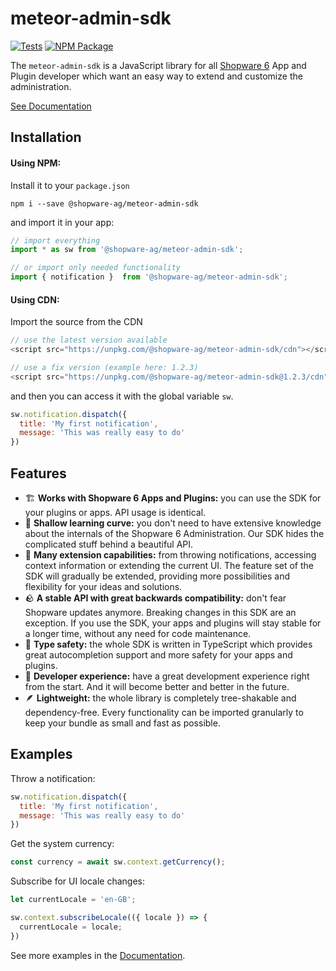# meteor-admin-sdk
[![Tests](https://github.com/shopware/meteor-admin-sdk/actions/workflows/tests.yml/badge.svg)](https://github.com/shopware/meteor-admin-sdk/actions/workflows/tests.yml)
[![NPM Package](https://img.shields.io/npm/v/@shopware-ag/meteor-admin-sdk)](https://www.npmjs.com/package/@shopware-ag/meteor-admin-sdk)

The `meteor-admin-sdk` is a JavaScript library for all [Shopware 6](https://github.com/shopware/platform) App and Plugin developer which want an easy way to extend and customize the administration.

[See Documentation](https://shopware.github.io/meteor-admin-sdk/)

## Installation
#### Using NPM:
Install it to your `package.json`
```
npm i --save @shopware-ag/meteor-admin-sdk
```

and import it in your app:
```js
// import everything
import * as sw from '@shopware-ag/meteor-admin-sdk';

// or import only needed functionality
import { notification }  from '@shopware-ag/meteor-admin-sdk';
```

#### Using CDN:
Import the source from the CDN

```js
// use the latest version available
<script src="https://unpkg.com/@shopware-ag/meteor-admin-sdk/cdn"></script>

// use a fix version (example here: 1.2.3)
<script src="https://unpkg.com/@shopware-ag/meteor-admin-sdk@1.2.3/cdn"></script>
```

and then you can access it with the global variable `sw`.

```js
sw.notification.dispatch({
  title: 'My first notification',
  message: 'This was really easy to do'
})
```

## Features
- 🏗  **Works with Shopware 6 Apps and Plugins:** you can use the SDK for your plugins or apps. API usage is identical.
- 🎢  **Shallow learning curve:** you don't need to have extensive knowledge about the internals of the Shopware 6 Administration. Our SDK hides the complicated stuff behind a beautiful API.
- 🧰  **Many extension capabilities:** from throwing notifications, accessing context information or extending the current UI. The feature set of the SDK will gradually be extended, providing more possibilities and flexibility for your ideas and solutions.
- 🪨  **A stable API with great backwards compatibility:** don't fear Shopware updates anymore. Breaking changes in this SDK are an exception. If you use the SDK, your apps and plugins will stay stable for a longer time, without any need for code maintenance.
- 🧭  **Type safety:** the whole SDK is written in TypeScript which provides great autocompletion support and more safety for your apps and plugins.
- 💙  **Developer experience:** have a great development experience right from the start. And it will become better and better in the future.
- 🪶  **Lightweight:** the whole library is completely tree-shakable and dependency-free. Every functionality can be imported granularly to keep your bundle as small and fast as possible.

## Examples

Throw a notification:
```js
sw.notification.dispatch({
  title: 'My first notification',
  message: 'This was really easy to do'
})
```

Get the system currency:
```js
const currency = await sw.context.getCurrency();
```

Subscribe for UI locale changes:
```js
let currentLocale = 'en-GB';

sw.context.subscribeLocale(({ locale }) => {
  currentLocale = locale;
})
```

See more examples in the [Documentation](https://shopware.github.io/meteor-admin-sdk/).
